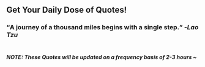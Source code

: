 ## Get Your Daily Dose of Quotes!
### <q>A journey of a thousand miles begins with a single step.</q> -<em>Lao Tzu</em> <br><br>
##### NOTE: These Quotes will be updated on a frequency basis of 2-3 hours ~
